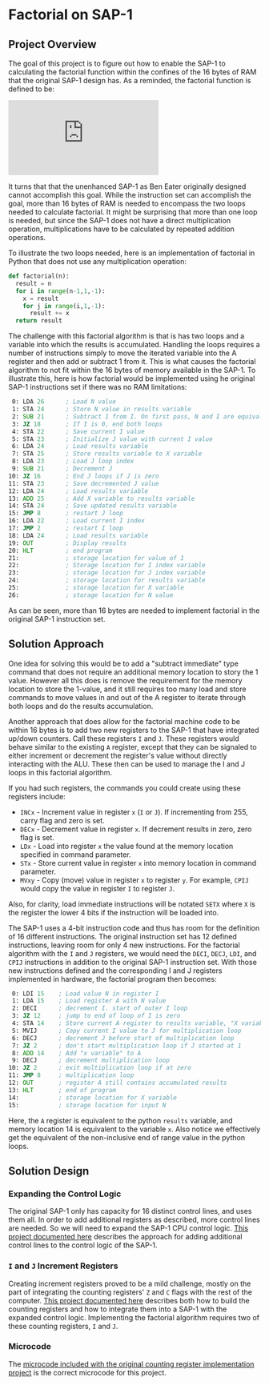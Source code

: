 # Factorial on SAP-1
## Project Overview
The goal of this project is to figure out how to enable the SAP-1 to calculating the factorial function within the confines of the 16 bytes of RAM that the original SAP-1 design has. As a reminded, the factorial function is defined to be:

![Factorial Equation](https://latex.codecogs.com/svg.latex?factorial%28n%29%3Dn%20%5Ctimes%20%28n-1%29%20%5Ctimes%20%28n-2%29%20%5Cldots%202%20%5Ctimes%201)


It turns that that the unenhanced SAP-1 as Ben Eater originally designed cannot accomplish this goal. While the instruction set can accomplish the goal, more than 16 bytes of RAM is needed to encompass the two loops needed to calculate factorial. It might be surprising that more than one loop is needed, but since the SAP-1 does not have a direct multiplication operation, multiplications have to be calculated by repeated addition operations. 

To illustrate the two loops needed, here is an implementation of factorial in Python that does not use any multiplication operation:

```python
def factorial(n):
  result = n
  for i in range(n-1,1,-1):
    x = result
    for j in range(i,1,-1):
      result += x
  return result
```

The challenge with this factorial algorithm is that is has two loops and a variable into which the results is accumulated. Handling the loops requires a number of instructions simply to move the iterated variable into the A register and then add or subtract 1 from it. This is what causes the factorial algorithm to not fit within the 16 bytes of memory available in the SAP-1. To illustrate this, here is how factorial would be implemented using he original SAP-1 instructions set if there was no RAM limitations:
```asm
 0: LDA 26      ; Load N value
 1: STA 24      ; Store N value in results variable
 2: SUB 21      ; Subtract 1 from I. On first pass, N and I are equivalent
 3: JZ 18       ; If I is 0, end both loops
 4: STA 22      ; Save current I value
 5: STA 23      ; Initialize J value with current I value
 6: LDA 24      ; Load results variable
 7: STA 25      ; Store results variable to X variable
 8: LDA 23      ; Load J loop index
 9: SUB 21      ; Decrement J
10: JZ 16       ; End J loops if J is zero
11: STA 23      ; Save decremented J value
12: LDA 24      ; Load results variable
13: ADD 25      ; Add X variable to results variable
14: STA 24      ; Save updated results variable
15: JMP 8       ; restart J loop
16: LDA 22      ; Load current I index
17: JMP 2       ; restart I loop
18: LDA 24      ; Load results variable
19: OUT         ; Display results
20: HLT         ; end program
21:             ; storage location for value of 1
22:             ; Storage location for I index variable
23:             ; storage location for J index variable
24:             ; storage location for results variable
25:             ; storage location for X variable
26:             ; storage location for N value
```

As can be seen, more than 16 bytes are needed to implement factorial in the original SAP-1 instruction set.

## Solution Approach
One idea for solving this would be to add a "subtract immediate" type command that does not require an additional memory location to story the 1 value. However all this does is remove the requirement for the memory location to store the 1-value, and it still requires too many load and store commands to move values in and out of the A register to iterate through both loops and do the results accumulation. 

Another approach that does allow for the factorial machine code to be within 16 bytes is to add two new registers to the SAP-1 that have integrated up/down counters. Call these registers `I` and `J`. These registers would behave similar to the existing `A` register, except that they can be signaled to either increment or decrement the register's value without directly interacting with the ALU. These then can be used to manage the I and J loops in this factorial algorithm.

If you had such registers, the commands you could create using these registers include:

* `INCx` - Increment value in register `x` (`I` or `J`). If incrementing from 255, carry flag and zero is set.
* `DECx` - Decrement value in register `x`. If decrement results in zero, zero flag is set. 
* `LDx` - Load into register `x` the value found at the memory location specified in command parameter.
* `STx` - Store current value in register `x` into memory location in command parameter.
* `MVxy` - Copy (move) value in register `x` to register `y`. For example, `CPIJ` would copy the value in register `I` to register `J`. 

Also, for clarity, load immediate instructions will be notated `SETX` where `X` is the register the lower 4 bits if the instruction will be loaded into.

The SAP-1 uses a 4-bit instruction code and thus has room for the definition of 16 different instructions. The original instruction set has 12 defined instructions, leaving room for only 4 new instructions. For the factorial algorithm with the `I` and `J` registers, we would need the `DECI`, `DECJ`, `LDI`, and `CPIJ` instructions in addition to the original SAP-1 instruction set. With those new instructions defined and the corresponding I and J registers implemented in hardware, the factorial program then becomes:

```asm
 0: LDI 15    ; Load value N in register I
 1: LDA 15    ; Load register A with N value
 2: DECI      ; decrement I. start of outer I loop
 3: JZ 12     ; jump to end of loop of I is zero
 4: STA 14    ; Store current A register to results variable, "X variable"
 5: MVIJ      ; Copy current I value to J for multiplication loop
 6: DECJ      ; decrement J before start of multiplication loop
 7: JZ 2      ; don't start multiplication loop if J started at 1
 8: ADD 14    ; Add "x variable" to A
 9: DECJ      ; decrement multiplication loop
10: JZ 2      ; exit multiplication loop if at zero
11: JMP 8     ; multiplication loop
12: OUT       ; register A still contains accumulated results
13: HLT       ; end of program
14:           ; storage location for X variable
15:           ; storage location for input N
```

Here, the `A` register is equivalent to the python `results` variable, and memory location 14 is equivalent to the variable `x`. Also notice we effectively get the equivalent of the non-inclusive end of range value in the python loops. 

## Solution Design

### Expanding the Control Logic
The original SAP-1 only has capacity for 16 distinct control lines, and uses them all. In order to add additional registers as described, more control lines are needed. So we will need to expand the SAP-1 CPU control logic. [This project documented here](../expanded-control-logic/) describes the approach for adding additional control lines to the control logic of the SAP-1. 

### `I` and `J` Increment Registers
Creating increment registers proved to be a mild challenge, mostly on the part of integrating the counting registers' `Z` and `C` flags with the rest of the computer. [This project documented here](../counting-registers/) describes both how to build the counting registers and how to integrate them into a SAP-1 with the expanded control logic. Implementing the factorial algorithm requires two of these counting registers, `I` and `J`.

### Microcode
The [microcode included with the original counting register implementation project](../counting-registers/microcode/) is the correct microcode for this project. 

